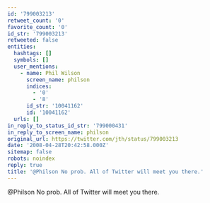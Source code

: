 ```yaml
---
id: '799003213'
retweet_count: '0'
favorite_count: '0'
id_str: '799003213'
retweeted: false
entities:
  hashtags: []
  symbols: []
  user_mentions:
    - name: Phil Wilson
      screen_name: philson
      indices:
        - '0'
        - '8'
      id_str: '10041162'
      id: '10041162'
  urls: []
in_reply_to_status_id_str: '799000431'
in_reply_to_screen_name: philson
original_url: https://twitter.com/jth/status/799003213
date: '2008-04-28T20:42:58.000Z'
sitemap: false
robots: noindex
reply: true
title: '@Philson No prob. All of Twitter will meet you there.'
---
```


@Philson No prob. All of Twitter will meet you there.